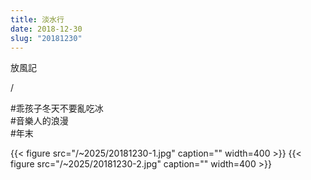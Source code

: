```yaml
---
title: 淡水行
date: 2018-12-30
slug: "20181230"
---
```


放風記

/

#乖孩子冬天不要亂吃冰\
#音樂人的浪漫\
#年末

{{< figure src="/~2025/20181230-1.jpg" caption="" width=400 >}}
{{< figure src="/~2025/20181230-2.jpg" caption="" width=400 >}}
